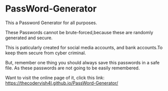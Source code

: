 # PassWord-Generator

This a Password Generator for all purposes.

These Passwords cannot be brute-forced,because these are randomly generated and secure.

This is paticularly created for social media accounts, and bank accounts.To keep them secure from cyber criminal.

But, remember one thing you should always save this passwords in a safe file. As these passwords are not going to be easily remembered.

Want to visit the online page of it, click this link: https://thecodervish4l.github.io/PassWord-Generator/
